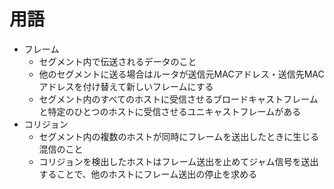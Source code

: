 # 用語

- フレーム
    - セグメント内で伝送されるデータのこと
    - 他のセグメントに送る場合はルータが送信元MACアドレス・送信先MACアドレスを付け替えて新しいフレームにする
    - セグメント内のすべてのホストに受信させるブロードキャストフレームと特定のひとつのホストに受信させるユニキャストフレームがある
- コリジョン
    - セグメント内の複数のホストが同時にフレームを送出したときに生じる混信のこと
    - コリジョンを検出したホストはフレーム送出を止めてジャム信号を送出することで、他のホストにフレーム送出の停止を求める
